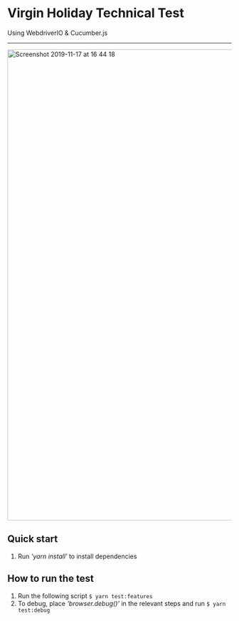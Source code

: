 # Virgin Holiday Technical Test

Using WebdriverIO & Cucumber.js

---

<img width="1058" alt="Screenshot 2019-11-17 at 16 44 18" src="https://user-images.githubusercontent.com/713952/69010695-02fc0980-095a-11ea-8175-68ce68ba0973.png">

## Quick start

1. Run _'yarn install'_ to install dependencies

## How to run the test

1. Run the following script `$ yarn test:features`
2. To debug, place _'browser.debug()'_ in the relevant steps and run `$ yarn test:debug`
